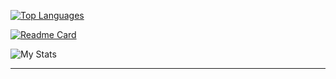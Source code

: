 

[![Top Languages](https://github-readme-stats.vercel.app/api/top-langs/?username=krystof-cejchan&layout=default)](www.krystofcejchan.cz/)

[![Readme Card](https://github-readme-stats.vercel.app/api/pin/?username=krystof-cejchan&repo=Lite-Java-Weather-Library)](https://github.com/anuraghazra/github-readme-stats)

![My Stats](https://github-readme-stats.vercel.app/api?username=krystof-cejchan&show_icons=true)
<hr>
